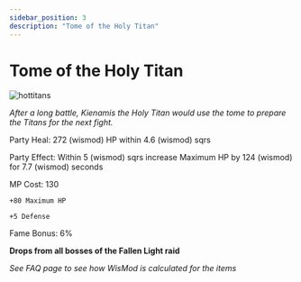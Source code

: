 ```yaml
---
sidebar_position: 3
description: "Tome of the Holy Titan"
---
```


# Tome of the Holy Titan

![hottitans](https://vwiki.valorserver.com/api/item/picture/tome%20of%20the%20holy%20titan)

<i>After a long battle, Kienamis the Holy Titan would use the tome to prepare the Titans for the next fight.</i>

Party Heal: 272 (wismod) HP within 4.6 (wismod) sqrs

Party Effect: Within 5 (wismod) sqrs increase Maximum HP by 124 (wismod) for 7.7 (wismod) seconds

MP Cost: 130

    +80 Maximum HP
    
    +5 Defense

Fame Bonus: 6%

**Drops from all bosses of the Fallen Light raid**

*See FAQ page to see how WisMod is calculated for the items*
